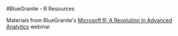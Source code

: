 #BlueGranite - R Resources

Materials from BlueGranite's [Microsoft R: A Revolution in Advanced Analytics](https://www.blue-granite.com/webinar-microsoft-r-a-revolution-of-advanced-analytics) webinar
